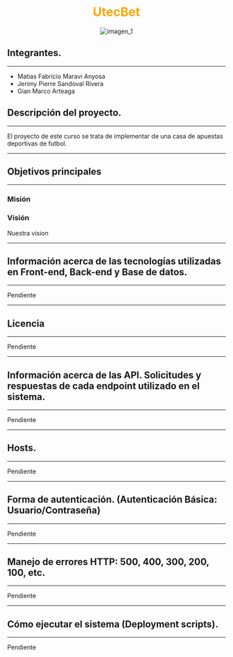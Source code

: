 <center>
<span style="color:orange">

# UtecBet

</span>


![imagen_1](https://www.casasapuestasdeportivas.es/wp-content/uploads/2020/04/mejores-casas-de-apuestas-en-espana.png)

</center>


## Integrantes.
***
- Matias Fabricio Maravi Anyosa
- Jerimy Pierre Sandoval Rivera
- Gian Marco Arteaga
  
## Descripción del proyecto.
***
El proyecto de este curso se trata de implementar de una casa de apuestas deportivas de futbol.
***
## Objetivos principales 
***
### Misión 
### Visión
Nuestra vision 
***
## Información acerca de las tecnologías utilizadas en Front-end, Back-end y Base de datos.
***
Pendiente
***
## Licencia
***
Pendiente
***
## Información acerca de las API. Solicitudes y respuestas de cada endpoint utilizado en el sistema.
*** 
Pendiente
***

## Hosts.
***
Pendiente
***
## Forma de autenticación. (Autenticación Básica: Usuario/Contraseña)
***
Pendiente
***
## Manejo de errores HTTP: 500, 400, 300, 200, 100, etc.
***
Pendiente
***
## Cómo ejecutar el sistema (Deployment scripts).
***
Pendiente